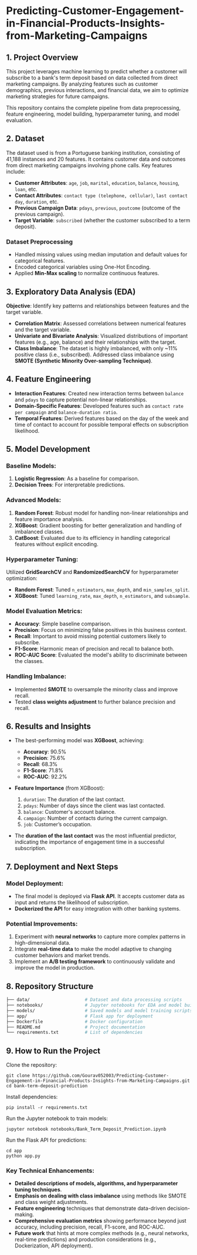 # **Predicting-Customer-Engagement-in-Financial-Products-Insights-from-Marketing-Campaigns**

## **1. Project Overview**
This project leverages machine learning to predict whether a customer will subscribe to a bank's term deposit based on data collected from direct marketing campaigns. By analyzing features such as customer demographics, previous interactions, and financial data, we aim to optimize marketing strategies for future campaigns.

This repository contains the complete pipeline from data preprocessing, feature engineering, model building, hyperparameter tuning, and model evaluation.

## **2. Dataset**
The dataset used is from a Portuguese banking institution, consisting of 41,188 instances and 20 features. It contains customer data and outcomes from direct marketing campaigns involving phone calls. Key features include:

- **Customer Attributes**: `age`, `job`, `marital`, `education`, `balance`, `housing`, `loan`, etc.
- **Contact Attributes**: `contact type (telephone, cellular)`, `last contact day`, `duration`, etc.
- **Previous Campaign Data**: `pdays`, `previous`, `poutcome` (outcome of the previous campaign).
- **Target Variable**: `subscribed` (whether the customer subscribed to a term deposit).

### **Dataset Preprocessing**
- Handled missing values using median imputation and default values for categorical features.
- Encoded categorical variables using One-Hot Encoding.
- Applied **Min-Max scaling** to normalize continuous features.

## **3. Exploratory Data Analysis (EDA)**
**Objective**: Identify key patterns and relationships between features and the target variable.

- **Correlation Matrix**: Assessed correlations between numerical features and the target variable.
- **Univariate and Bivariate Analysis**: Visualized distributions of important features (e.g., age, balance) and their relationships with the target.
- **Class Imbalance**: The dataset is highly imbalanced, with only ~11% positive class (i.e., subscribed). Addressed class imbalance using **SMOTE (Synthetic Minority Over-sampling Technique)**.

## **4. Feature Engineering**
- **Interaction Features**: Created new interaction terms between `balance` and `pdays` to capture potential non-linear relationships.
- **Domain-Specific Features**: Developed features such as `contact rate per campaign` and `balance-duration ratio`.
- **Temporal Features**: Derived features based on the day of the week and time of contact to account for possible temporal effects on subscription likelihood.

## **5. Model Development**
### **Baseline Models**:
1. **Logistic Regression**: As a baseline for comparison.
2. **Decision Trees**: For interpretable predictions.

### **Advanced Models**:
1. **Random Forest**: Robust model for handling non-linear relationships and feature importance analysis.
2. **XGBoost**: Gradient boosting for better generalization and handling of imbalanced classes.
3. **CatBoost**: Evaluated due to its efficiency in handling categorical features without explicit encoding.

### **Hyperparameter Tuning**:
Utilized **GridSearchCV** and **RandomizedSearchCV** for hyperparameter optimization:
- **Random Forest**: Tuned `n_estimators`, `max_depth`, and `min_samples_split`.
- **XGBoost**: Tuned `learning_rate`, `max_depth`, `n_estimators`, and `subsample`.

### **Model Evaluation Metrics**:
- **Accuracy**: Simple baseline comparison.
- **Precision**: Focus on minimizing false positives in this business context.
- **Recall**: Important to avoid missing potential customers likely to subscribe.
- **F1-Score**: Harmonic mean of precision and recall to balance both.
- **ROC-AUC Score**: Evaluated the model's ability to discriminate between the classes.

### **Handling Imbalance**:
- Implemented **SMOTE** to oversample the minority class and improve recall.
- Tested **class weights adjustment** to further balance precision and recall.

## **6. Results and Insights**
- The best-performing model was **XGBoost**, achieving:
  - **Accuracy**: 90.5%
  - **Precision**: 75.6%
  - **Recall**: 68.3%
  - **F1-Score**: 71.8%
  - **ROC-AUC**: 92.2%

- **Feature Importance** (from XGBoost):
  1. `duration`: The duration of the last contact.
  2. `pdays`: Number of days since the client was last contacted.
  3. `balance`: Customer's account balance.
  4. `campaign`: Number of contacts during the current campaign.
  5. `job`: Customer’s occupation.

- The **duration of the last contact** was the most influential predictor, indicating the importance of engagement time in a successful subscription.

## **7. Deployment and Next Steps**
### **Model Deployment**:
- The final model is deployed via **Flask API**. It accepts customer data as input and returns the likelihood of subscription.
- **Dockerized the API** for easy integration with other banking systems.

### **Potential Improvements**:
1. Experiment with **neural networks** to capture more complex patterns in high-dimensional data.
2. Integrate **real-time data** to make the model adaptive to changing customer behaviors and market trends.
3. Implement an **A/B testing framework** to continuously validate and improve the model in production.

## **8. Repository Structure**
```bash
├── data/                     # Dataset and data processing scripts
├── notebooks/                # Jupyter notebooks for EDA and model building
├── models/                   # Saved models and model training scripts
├── app/                      # Flask app for deployment
├── Dockerfile                # Docker configuration
├── README.md                 # Project documentation
└── requirements.txt          # List of dependencies
```

## **9. How to Run the Project**
Clone the repository:
```
git clone https://github.com/Gourav052003/Predicting-Customer-Engagement-in-Financial-Products-Insights-from-Marketing-Campaigns.git
cd bank-term-deposit-prediction
```

Install dependencies:
```
pip install -r requirements.txt
```
Run the Jupyter notebook to train models:
```
jupyter notebook notebooks/Bank_Term_Deposit_Prediction.ipynb
```
Run the Flask API for predictions:
```
cd app
python app.py
```

### Key Technical Enhancements:
- **Detailed descriptions of models, algorithms, and hyperparameter tuning techniques**.
- **Emphasis on dealing with class imbalance** using methods like SMOTE and class weight adjustments.
- **Feature engineering** techniques that demonstrate data-driven decision-making.
- **Comprehensive evaluation metrics** showing performance beyond just accuracy, including precision, recall, F1-score, and ROC-AUC.
- **Future work** that hints at more complex methods (e.g., neural networks, real-time predictions) and production considerations (e.g., Dockerization, API deployment).
